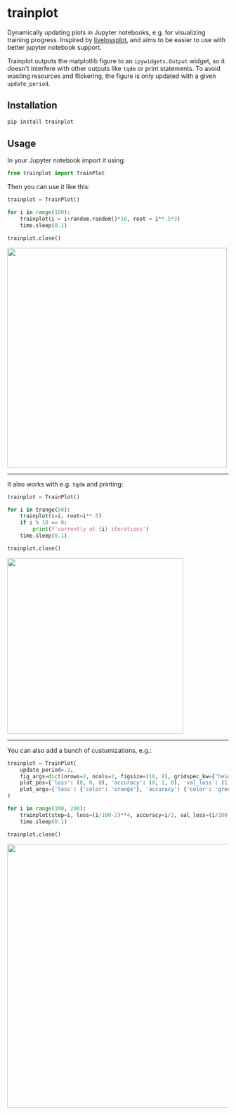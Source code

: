 # trainplot

Dynamically updating plots in Jupyter notebooks, e.g. for visualizing training progress. Inspired by [livelossplot](https://github.com/stared/livelossplot), and aims to be easier to use with better jupyter notebook support.

Trainplot outputs the matplotlib figure to an `ipywidgets.Output` widget, so it doesn't interfere with other outputs like `tqdm` or print statements. To avoid wasting resources and flickering, the figure is only updated with a given `update_period`.


## Installation

```bash
pip install trainplot
```


## Usage

In your Jupyter notebook import it using:

```python
from trainplot import TrainPlot
```

Then you can use it like this:

```python
trainplot = TrainPlot()

for i in range(100):
    trainplot(i = i+random.random()*10, root = i**.5*3)
    time.sleep(0.1)

trainplot.close()
```

<img src="https://github.com/JonasLoos/trainplot/assets/33965649/614f8ed4-8646-4100-b869-187ea89f1bb2" width="500">

---

It also works with e.g. `tqdm` and printing:

```python
trainplot = TrainPlot()

for i in trange(50):
    trainplot(i=i, root=i**.5)
    if i % 10 == 0:
        print(f'currently at {i} iterations')
    time.sleep(0.1)

trainplot.close()
```

<img src="https://github.com/JonasLoos/trainplot/assets/33965649/7571efab-7a3f-4414-b537-a2dffd9e1bec" width="400">

---

You can also add a bunch of custumizations, e.g.:

```python
trainplot = TrainPlot(
    update_period=.2,
    fig_args=dict(nrows=2, ncols=2, figsize=(10, 8), gridspec_kw={'height_ratios': [1, 1], 'width_ratios': [1, 1]}),
    plot_pos={'loss': (0, 0, 0), 'accuracy': (0, 1, 0), 'val_loss': (1, 0, 0), 'val_accuracy': (1, 1, 0)},
    plot_args={'loss': {'color': 'orange'}, 'accuracy': {'color': 'green'}, 'val_loss': {'color': 'orange', 'label': 'validation loss'}, 'val_accuracy': {'color': 'green', 'label': 'validation accuracy'}},
)

for i in range(100, 200):
    trainplot(step=i, loss=(i/100-2)**4, accuracy=i/2, val_loss=(i/100-2.1)**4, val_accuracy=i/2.1)
    time.sleep(0.1)

trainplot.close()
```

<img src="https://github.com/JonasLoos/trainplot/assets/33965649/599314e2-d1c1-4044-a915-6316722a2324" width="600">

